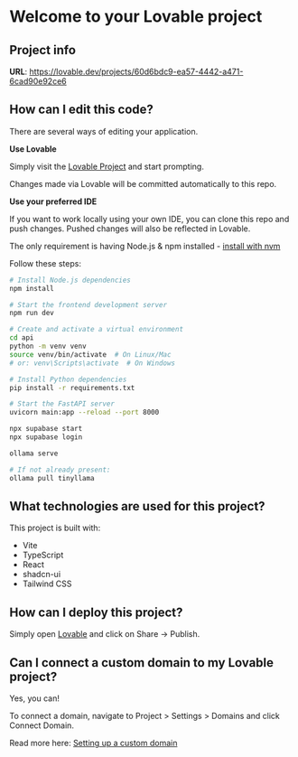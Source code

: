 # Welcome to your Lovable project

## Project info

**URL**: https://lovable.dev/projects/60d6bdc9-ea57-4442-a471-6cad90e92ce6

## How can I edit this code?

There are several ways of editing your application.

**Use Lovable**

Simply visit the [Lovable Project](https://lovable.dev/projects/60d6bdc9-ea57-4442-a471-6cad90e92ce6) and start prompting.

Changes made via Lovable will be committed automatically to this repo.

**Use your preferred IDE**

If you want to work locally using your own IDE, you can clone this repo and push changes. Pushed changes will also be reflected in Lovable.

The only requirement is having Node.js & npm installed - [install with nvm](https://github.com/nvm-sh/nvm#installing-and-updating)

Follow these steps:

```sh
# Install Node.js dependencies
npm install

# Start the frontend development server
npm run dev
```

```sh
# Create and activate a virtual environment
cd api
python -m venv venv
source venv/bin/activate  # On Linux/Mac
# or: venv\Scripts\activate  # On Windows

# Install Python dependencies
pip install -r requirements.txt

# Start the FastAPI server
uvicorn main:app --reload --port 8000
```

```sh
npx supabase start
npx supabase login
```

```sh
ollama serve

# If not already present:
ollama pull tinyllama
```

## What technologies are used for this project?

This project is built with:

- Vite
- TypeScript
- React
- shadcn-ui
- Tailwind CSS

## How can I deploy this project?

Simply open [Lovable](https://lovable.dev/projects/60d6bdc9-ea57-4442-a471-6cad90e92ce6) and click on Share -> Publish.

## Can I connect a custom domain to my Lovable project?

Yes, you can!

To connect a domain, navigate to Project > Settings > Domains and click Connect Domain.

Read more here: [Setting up a custom domain](https://docs.lovable.dev/features/custom-domain#custom-domain)
